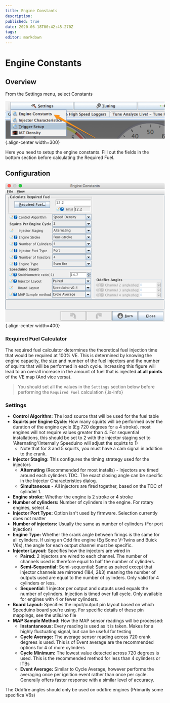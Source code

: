 ```yaml
---
title: Engine Constants
description: 
published: true
date: 2020-06-18T00:42:45.270Z
tags: 
editor: markdown
---
```


# Engine Constants
## Overview

From the Settings menu, select Constants

![TS_8.png](/img/TunerStudio/TS_8.png){.align-center width=300}

Here you need to setup the engine constants. Fill out the fields in the bottom section before calculating the Required Fuel.

## Configuration

![engine.png](/img/constants/engine.png){.align-center width=400}

### Required Fuel Calculator
The required fuel calculator determines the theoretical fuel injection time that would be required at 100% VE. This is determined by knowing the engine capacity, the size and number of the fuel injectors and the number of squirts that will be performed in each cycle. Increasing this figure will lead to an overall increase in the amount of fuel that is injected **at all points** of the VE map (And vice versa).

> You should set all the values in the `Settings` section below before performing the `Required Fuel` calculation
{.is-info}


### Settings
- **Control Algorithm:** The load source that will be used for the fuel table
- **Squirts per Engine Cycle:** How many squirts will be performed over the duration of the engine cycle (Eg 720 degrees for a 4 stroke). most engines will not require values greater than 4. For sequential installations, this should be set to 2 with the injector staging set to 'Alternating'(Internally Speeduino will adjust the squirts to 1)
  - Note that for 3 and 5 squirts, you must have a cam signal in addition to the crank.
- **Injector Staging:** This configures the timing strategy used for the injectors
  - **Alternating** (Recommended for most installs) - Injectors are timed around each cylinders TDC. The exact closing angle can be specific in the Injector Characteristics dialog.
  - **Simultaneous** - All injectors are fired together, based on the TDC of cylinder 1.
- **Engine stroke:** Whether the engine is 2 stroke or 4 stroke
- **Number of cylinders:** Number of cylinders in the engine. For rotary engines, select 4.
- **Injector Port Type:** Option isn't used by firmware. Selection currently does not matter
- **Number of injectors:** Usually the same as number of cylinders (For port injection)
- **Engine Type:** Whether the crank angle between firings is the same for all cylinders. If using an Odd fire engine (Eg Some V-Twins and Buick V6s), the angle for each output channel must be specific.
- **Injector Layout:** Specifies how the injectors are wired in
  - **Paired:** 2 injectors are wired to each channel. The number of channels used is therefore equal to half the number of cylinders.
  - **Semi-Sequential:** Semi-sequential: Same as paired except that injector channels are mirrored (1&4, 2&3) meaning the number of outputs used are equal to the number of cylinders. Only valid for 4 cylinders or less.
  - **Sequential**: 1 injector per output and outputs used equals the number of cylinders. Injection is timed over full cycle. Only available for engines with 4 or fewer cylinders.
- **Board Layout:** Specifies the input/output pin layout based on which Speeduino board you're using. For specific details of these pin mappings, see the utils.ino file
- **MAP Sample Method:** How the MAP sensor readings will be processed:
  - **Instantaneous:** Every reading is used as it is taken. Makes for a highly fluctuating signal, but can be useful for testing
  - **Cycle Average:** The average sensor reading across 720 crank degrees is used. This is of Event average are the recommended options for 4 of more cylinders
  - **Cycle Minimum:** The lowest value detected across 720 degrees is used. This is the recommended method for less than 4 cylinders or ITBs
  - **Event Average:** Similar to Cycle Average, however performs the averaging once per ignition event rather than once per cycle. Generally offers faster response with a similar level of accuracy. 
    
The Oddfire angles should only be used on oddfire engines (Primarily some specifica V6s)
